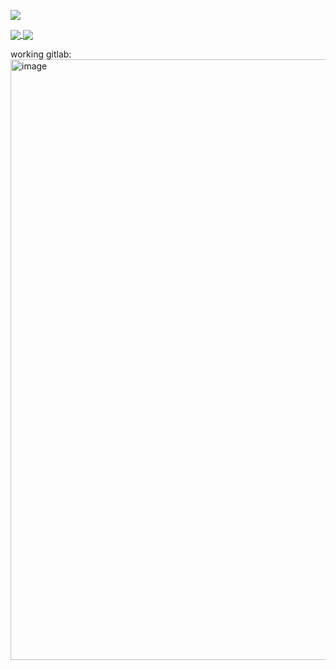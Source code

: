 
![](https://komarev.com/ghpvc/?username=d0kur0&label=?-gs23qfAF12)

<a href="https://github.com/d0kur0/webm-desktop">
  <img align="center" src="https://github-readme-stats.vercel.app/api/pin/?username=d0kur0&repo=webm-desktop&theme=radical&show_owner=true" />
</a>

<a href="https://github.com/d0kur0/cui">
  <img align="center" src="https://github-readme-stats.vercel.app/api/pin/?username=d0kur0&repo=cui&theme=radical&show_owner=true" />
</a>

<br />

working gitlab:
<img width="961" alt="image" src="https://github.com/d0kur0/d0kur0/assets/31435565/825dbddb-066e-4ee2-8392-f2b4f2519134">


